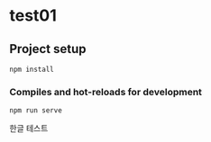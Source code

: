 # test01

## Project setup
```
npm install
```

### Compiles and hot-reloads for development
```
npm run serve
```


한글 테스트
